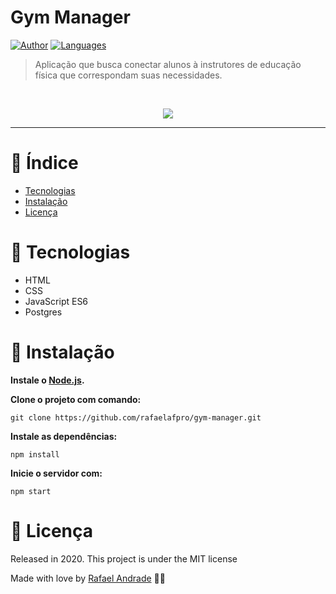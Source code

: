 # Gym Manager
[![Author](https://img.shields.io/badge/author-RafaelAndrade-D54F44?style=flat-square)](https://github.com/rafaelafpro) [![Languages](https://img.shields.io/github/languages/count/rafaelafpro/gym-manager?color=%23D54F44&style=flat-square)](#)


> Aplicação que busca conectar alunos à instrutores de educação física que correspondam suas necessidades.

<br />
<p align="center"><img src="https://i.imgur.com/uoraaIh.gif?raw=true"/></p>

---

# :pushpin: Índice

* [Tecnologias](#rocket-tecnologias)
* [Instalação](#construction_worker-instalação)
* [Licença](#closed_book-licença)


# :rocket: Tecnologias

* HTML
*  CSS
* JavaScript ES6
* Postgres


# :construction_worker: Instalação

**Instale o [Node.js](https://nodejs.org/en/download/).**

**Clone o projeto com comando:**

```git clone https://github.com/rafaelafpro/gym-manager.git```

**Instale as dependências:**

```npm install```

**Inicie o servidor com:**

```npm start```


# :closed_book: Licença

Released in 2020.
This project is under the MIT license

Made with love by [Rafael Andrade](https://github.com/rafaelafpro) 💜🚀